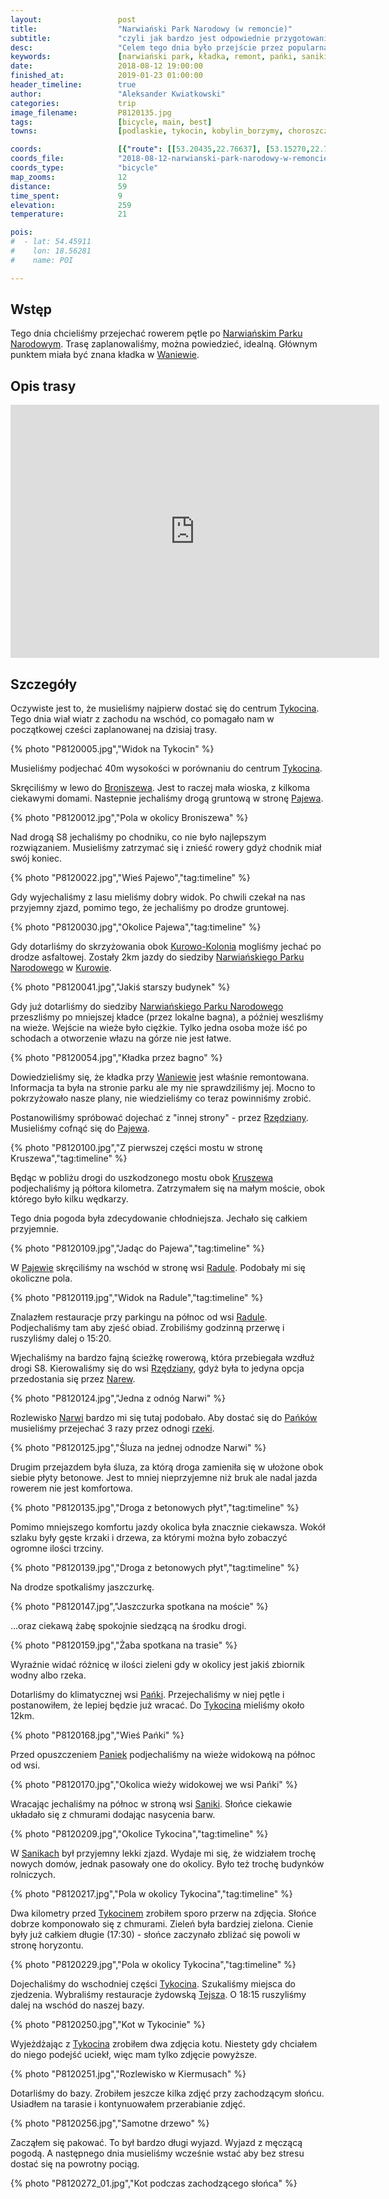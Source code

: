 ```yaml
---
layout:                 post
title:                  "Narwiański Park Narodowy (w remoncie)"
subtitle:               "czyli jak bardzo jest odpowiednie przygotowanie"
desc:                   "Celem tego dnia było przejście przez popularną kładkę na Narwi. Niestety okazało się, że jest ona teraz w remoncie. Postanowiliśmy podjechać z drugiej strony. Dzięki niższej temperaturze mogliśmy znacznie dłużej jechać i więcej zobaczyć."
keywords:               [narwiański park, kładka, remont, pańki, saniki, rzędziany, pajewo]
date:                   2018-08-12 19:00:00
finished_at:            2019-01-23 01:00:00
header_timeline:        true
author:                 "Aleksander Kwiatkowski"
categories:             trip
image_filename:         P8120135.jpg
tags:                   [bicycle, main, best]
towns:                  [podlaskie, tykocin, kobylin_borzymy, choroszcz, sokoly]

coords:                 [{"route": [[53.20435,22.76637], [53.15270,22.74989], [53.11779,22.77873], [53.10481,22.79555], [53.11027,22.78182], [53.12953,22.77564], [53.13314,22.80396], [53.14395,22.79864], [53.15280,22.85512], [53.14786,22.87280], [53.12716,22.87743], [53.15548,22.86559], [53.20825,22.78130]], "type": "bicycle"}]
coords_file:            "2018-08-12-narwianski-park-narodowy-w-remoncie.json"
coords_type:            "bicycle"
map_zooms:              12
distance:               59
time_spent:             9
elevation:              259
temperature:            21

pois:
#  - lat: 54.45911
#    lon: 18.56281
#    name: POI

---
```


[wiki-narwianski-park]: https://pl.wikipedia.org/wiki/Narwia%C5%84ski_Park_Narodowy
[wiki-waniewo]: https://pl.wikipedia.org/wiki/Waniewo_(powiat_wysokomazowiecki)
[wiki-tykocin]: https://pl.wikipedia.org/wiki/Tykocin
[wiki-broniszewo]: https://pl.wikipedia.org/wiki/Broniszewo_(wojew%C3%B3dztwo_podlaskie)
[wiki-pajewo]: https://pl.wikipedia.org/wiki/Pajewo
[wiki-kurowo-kolonia]: https://pl.wikipedia.org/wiki/Kurowo-Kolonia_(wojew%C3%B3dztwo_podlaskie)
[wiki-kurowo]: https://pl.wikipedia.org/wiki/Kurowo_(wojew%C3%B3dztwo_podlaskie)
[wiki-rzedziany]: https://pl.wikipedia.org/wiki/Rz%C4%99dziany
[wiki-kruszewo]: https://pl.wikipedia.org/wiki/Kruszewo_(wojew%C3%B3dztwo_podlaskie)
[wiki-radule]: https://pl.wikipedia.org/wiki/Radule
[wiki-narew]: https://pl.wikipedia.org/wiki/Narew
[wiki-panki]: https://pl.wikipedia.org/wiki/Pa%C5%84ki_(gmina_Choroszcz)
[wiki-saniki]: https://pl.wikipedia.org/wiki/Saniki_(wojew%C3%B3dztwo_podlaskie)


## Wstęp

Tego dnia chcieliśmy przejechać rowerem pętle po
[Narwiańskim Parku Narodowym][wiki-narwianski-park]. Trasę zaplanowaliśmy, można
powiedzieć, idealną. Głównym punktem miała być znana kładka w [Waniewie][wiki-waniewo].

## Opis trasy

<iframe height='405' width='590' frameborder='0' allowtransparency='true' scrolling='no' src='https://www.strava.com/activities/1767934537/embed/04a8408b5a8f757d19dc25b1fefad6374e752116'></iframe>

## Szczegóły

Oczywiste jest to, że musieliśmy najpierw dostać się do centrum [Tykocina][wiki-tykocin].
Tego dnia wiał wiatr z zachodu na wschód, co pomagało nam w początkowej cześci
zaplanowanej na dzisiaj trasy.

{% photo "P8120005.jpg","Widok na Tykocin" %}

Musieliśmy podjechać 40m wysokości w porównaniu do centrum [Tykocina][wiki-tykocin].

Skręciliśmy w lewo do [Broniszewa][wiki-broniszewo]. Jest to raczej mała wioska,
z kilkoma ciekawymi domami. Nastepnie jechaliśmy drogą gruntową w
stronę [Pajewa][wiki-pajewo].

{% photo "P8120012.jpg","Pola w okolicy Broniszewa" %}

Nad drogą S8 jechaliśmy po chodniku, co nie było najlepszym rozwiązaniem.
Musieliśmy zatrzymać się i znieść rowery gdyż chodnik miał swój koniec.

{% photo "P8120022.jpg","Wieś Pajewo","tag:timeline" %}

Gdy wyjechaliśmy z lasu mieliśmy dobry widok. Po chwili czekał na nas
przyjemny zjazd, pomimo tego, że jechaliśmy po drodze gruntowej.

{% photo "P8120030.jpg","Okolice Pajewa","tag:timeline" %}

Gdy dotarliśmy do skrzyżowania obok [Kurowo-Kolonia][wiki-kurowo-kolonia]
mogliśmy jechać po drodze asfaltowej. Zostały 2km jazdy do siedziby
[Narwiańskiego Parku Narodowego][wiki-narwianski-park] w
[Kurowie][wiki-kurowo].

{% photo "P8120041.jpg","Jakiś starszy budynek" %}

Gdy już dotarliśmy do siedziby
[Narwiańskiego Parku Narodowego][wiki-narwianski-park] przeszliśmy po mniejszej kładce
(przez lokalne bagna), a później weszliśmy na wieże. Wejście na wieże było
ciężkie. Tylko jedna osoba może iść po schodach a otworzenie włazu na górze nie jest łatwe.

{% photo "P8120054.jpg","Kładka przez bagno" %}

Dowiedzieliśmy się, że kładka przy [Waniewie][wiki-waniewo] jest właśnie
remontowana. Informacja ta była na stronie parku ale my nie sprawdziliśmy jej.
Mocno to pokrzyżowało nasze plany, nie wiedzieliśmy co teraz powinniśmy zrobić.

Postanowiliśmy spróbować dojechać z "innej strony" - przez [Rzędziany][wiki-rzedziany].
Musieliśmy cofnąć się do [Pajewa][wiki-pajewo].

{% photo "P8120100.jpg","Z pierwszej części mostu w stronę Kruszewa","tag:timeline" %}

Będąc w pobliżu drogi do uszkodzonego mostu obok [Kruszewa][wiki-kruszewo]
podjechaliśmy ją półtora kilometra. Zatrzymałem się na małym moście, obok którego było
kilku wędkarzy.

Tego dnia pogoda była zdecydowanie chłodniejsza. Jechało się całkiem przyjemnie.

{% photo "P8120109.jpg","Jadąc do Pajewa","tag:timeline" %}

W [Pajewie][wiki-pajewo] skręciliśmy na wschód w stronę wsi [Radule][wiki-radule].
Podobały mi się okoliczne pola.

{% photo "P8120119.jpg","Widok na Radule","tag:timeline" %}

Znalazłem restauracje przy parkingu na północ od wsi [Radule][wiki-radule].
Podjechaliśmy tam aby zjeść obiad. Zrobiliśmy godzinną przerwę i ruszyliśmy dalej
o 15:20.

Wjechaliśmy na bardzo fajną ścieżkę rowerową, która przebiegała wzdłuż drogi S8.
Kierowaliśmy się do wsi [Rzędziany][wiki-rzedziany], gdyż była to jedyna opcja
przedostania się przez [Narew][wiki-narew].

{% photo "P8120124.jpg","Jedna z odnóg Narwi" %}

Rozlewisko [Narwi][wiki-narew] bardzo mi się tutaj podobało. Aby dostać się do
[Pańków][wiki-panki] musieliśmy przejechać 3 razy przez odnogi
[rzeki][wiki-narew].

{% photo "P8120125.jpg","Śluza na jednej odnodze Narwi" %}

Drugim przejazdem była śluza, za którą droga zamieniła się
w ułożone obok siebie płyty betonowe. Jest to mniej nieprzyjemne niż
bruk ale nadal jazda rowerem nie jest komfortowa.

{% photo "P8120135.jpg","Droga z betonowych płyt","tag:timeline" %}

Pomimo mniejszego komfortu jazdy okolica była znacznie ciekawsza. Wokół szlaku
były gęste krzaki i drzewa, za którymi można było zobaczyć ogromne ilości trzciny.

{% photo "P8120139.jpg","Droga z betonowych płyt","tag:timeline" %}

Na drodze spotkaliśmy jaszczurkę.

{% photo "P8120147.jpg","Jaszczurka spotkana na moście" %}

...oraz ciekawą żabę spokojnie siedzącą na środku drogi.

{% photo "P8120159.jpg","Żaba spotkana na trasie" %}

Wyraźnie widać różnicę w ilości zieleni gdy w okolicy jest jakiś zbiornik wodny
albo rzeka.

Dotarliśmy do klimatycznej wsi [Pańki][wiki-panki]. Przejechaliśmy w niej pętle
i postanowiłem, że lepiej będzie już wracać. Do [Tykocina][wiki-tykocin] mieliśmy około 12km.

{% photo "P8120168.jpg","Wieś Pańki" %}

Przed opuszczeniem [Paniek][wiki-panki] podjechaliśmy na wieże widokową
na północ od wsi.

{% photo "P8120170.jpg","Okolica wieży widokowej we wsi Pańki" %}

Wracając jechaliśmy na północ w stroną wsi [Saniki][wiki-saniki].
Słońce ciekawie układało się z chmurami dodając nasycenia barw.

{% photo "P8120209.jpg","Okolice Tykocina","tag:timeline" %}

W [Sanikach][wiki-saniki] był przyjemny lekki zjazd. Wydaje mi się, że
widziałem trochę nowych domów, jednak pasowały one do okolicy. Było też trochę
budynków rolniczych.

{% photo "P8120217.jpg","Pola w okolicy Tykocina","tag:timeline" %}

Dwa kilometry przed [Tykocinem][wiki-tykocin] zrobiłem sporo przerw na zdjęcia.
Słońce dobrze komponowało się z chmurami. Zieleń była bardziej zielona.
Cienie były już całkiem długie (17:30) - słońce zaczynało zbliżać się powoli w
stronę horyzontu.

{% photo "P8120229.jpg","Pola w okolicy Tykocina","tag:timeline" %}

[tejsza]: http://tejsza.eu/

Dojechaliśmy do wschodniej części [Tykocina][wiki-tykocin]. Szukaliśmy miejsca
do zjedzenia. Wybraliśmy restauracje żydowską [Tejsza][tejsza].
O 18:15 ruszyliśmy dalej na wschód do naszej bazy.

{% photo "P8120250.jpg","Kot w Tykocinie" %}

Wyjeżdżając z [Tykocina][wiki-tykocin] zrobiłem dwa zdjęcia kotu. Niestety gdy
chciałem do niego podejść uciekł, więc mam tylko zdjęcie powyższe.

{% photo "P8120251.jpg","Rozlewisko w Kiermusach" %}

Dotarliśmy do bazy. Zrobiłem jeszcze kilka zdjęć przy zachodzącym słońcu.
Usiadłem na tarasie i kontynuowałem przerabianie zdjęć.

{% photo "P8120256.jpg","Samotne drzewo" %}

Zacząłem się pakować. To był bardzo długi wyjazd. Wyjazd z męczącą pogodą.
A następnego dnia musieliśmy wcześnie wstać aby bez stresu dostać się na powrotny
pociąg.

{% photo "P8120272_01.jpg","Kot podczas zachodzącego słońca" %}
